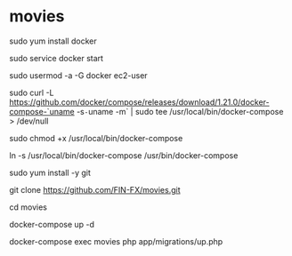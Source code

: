# movies

sudo yum install docker

sudo service docker start

sudo usermod -a -G docker ec2-user

sudo curl -L https://github.com/docker/compose/releases/download/1.21.0/docker-compose-`uname -s`-`uname -m` | sudo tee /usr/local/bin/docker-compose > /dev/null

sudo chmod +x /usr/local/bin/docker-compose

ln -s /usr/local/bin/docker-compose /usr/bin/docker-compose

sudo yum install -y git

git clone https://github.com/FIN-FX/movies.git

cd movies

docker-compose up -d

docker-compose exec movies php app/migrations/up.php

